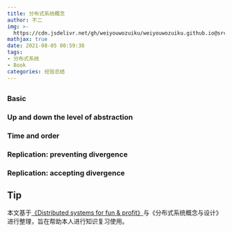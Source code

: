 ```yaml
---
title: 分布式系统概念
author: 不二
img: >-
  https://cdn.jsdelivr.net/gh/weiyouwozuiku/weiyouwozuiku.github.io@src/source/_posts/PageImg/dist-sys-cover.png
mathjax: true
date: 2021-08-05 00:59:38
tags:
- 分布式系统
- Book
categories: 经验总结
---
```


## 

### Basic

###  Up and down the level of abstraction

### Time and order

### Replication: preventing divergence

### Replication: accepting divergence

## Tip

本文基于[《Distributed systems for fun & profit》](http://book.mixu.net/distsys/intro.html)与《分布式系统概念与设计》进行整理，旨在帮助本人进行知识复习使用。

